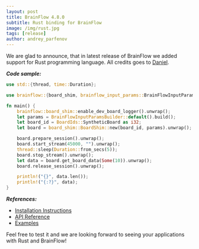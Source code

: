 ```yaml
---
layout: post
title: BrainFlow 4.8.0
subtitle: Rust binding for BrainFlow
image: /img/rust.jpg
tags: [release]
author: andrey_parfenov
---
```


We are glad to announce, that in latest release of BrainFlow we added support for Rust programming language. All credits goes to [Daniel](https://github.com/trobanga).

***Code sample:***

```rust
use std::{thread, time::Duration};

use brainflow::{board_shim, brainflow_input_params::BrainFlowInputParamsBuilder, BoardIds};

fn main() {
    brainflow::board_shim::enable_dev_board_logger().unwrap();
    let params = BrainFlowInputParamsBuilder::default().build();
    let board_id = BoardIds::SyntheticBoard as i32;
    let board = board_shim::BoardShim::new(board_id, params).unwrap();

    board.prepare_session().unwrap();
    board.start_stream(45000, "").unwrap();
    thread::sleep(Duration::from_secs(5));
    board.stop_stream().unwrap();
    let data = board.get_board_data(Some(10)).unwrap();
    board.release_session().unwrap();

    println!("{}", data.len());
    println!("{:?}", data);
}

```

***References:***

* [Installation Instructions](https://brainflow.readthedocs.io/en/stable/BuildBrainFlow.html#rust)
* [API Reference](https://brainflow.readthedocs.io/en/stable/UserAPI.html#rust-api-reference)
* [Examples](https://brainflow.readthedocs.io/en/stable/Examples.html#rust) 

Feel free to test it and we are looking forward to seeing your applications with Rust and BrainFlow!
